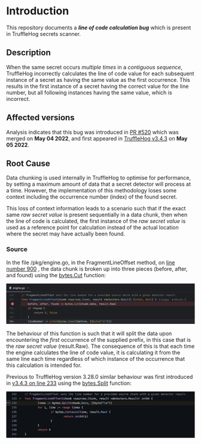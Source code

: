 # Introduction
This repository documents a **_line of code calculation bug_** which is present in TruffleHog secrets scanner.

## Description
When the same secret occurs _multiple times_ in a _contiguous sequence_, TruffleHog incorrectly calculates the line of code 
value for each subsequent instance of a secret as having the same value as the first occurrence. This results in the 
first instance of a secret having the correct value for the line number, but all following instances having the same 
value, which is incorrect.

## Affected versions
Analysis indicates that this bug was introduced in [PR #520](https://github.com/trufflesecurity/trufflehog/pull/520) 
 which was merged on **May 04 2022**, and first appeared in [TruffleHog v3.4.3](https://github.com/trufflesecurity/trufflehog/releases/tag/v3.4.3)
 on **May 05 2022**.

## Root Cause
Data chunking is used internally in TruffleHog to optimise for performance, by setting a maximum amount of data that a 
secret detector will process at a time. However, the implementation of this methodology loses some context including the
occurrence number (index) of the found secret. 

This loss of context information leads to a scenario such that if the exact same _raw secret value_ is present 
sequentially in a data chunk, then when the line of code is calculated, the first instance of the _raw secret value_ 
is used as a reference point for calculation instead of the actual location where the secret may have actually been 
found.

### Source 
In the file /pkg/engine.go, in the FragmentLineOffset method, on
[line number 900](https://github.com/trufflesecurity/trufflehog/blob/8a825fde5209cf97443d269ee018caad6b86d783/pkg/engine/engine.go#L900)
, the data chunk is broken up into three pieces (before, after, and found) using the
[bytes.Cut](https://pkg.go.dev/bytes#Cut) function:

![code screenshot](./docs/images/code_screenshot.png)

The behaviour of this function is such that it will split the data upon encountering the *first* occurrence of the 
supplied prefix, in this case that is the _raw secret value_ (result.Raw). The consequence of this is that each time the
engine calculates the line of code value, it is calculating it from the same line each time regardless of which instance
 of the occurrence that this calculation is intended for.

Previous to TruffleHog version 3.28.0 similar behaviour was first introduced in [v3.4.3 on line 233](https://github.com/trufflesecurity/trufflehog/blob/212aa9ba1e4698807023a1c11be6f9f77bef2a2c/pkg/engine/engine.go#L233)
using the [bytes.Split](https://pkg.go.dev/bytes#Split) function:

![code screenshot 2](./docs/images/code_screenshot_2.png)
